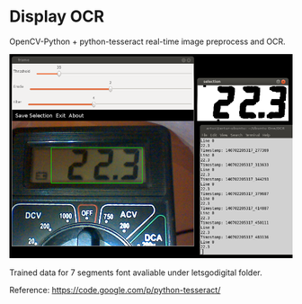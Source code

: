 Display OCR
===========

OpenCV-Python + python-tesseract real-time image preprocess and OCR.

![alt tag](img/example.png)

Trained data for 7 segments font avaliable under letsgodigital folder.

Reference: https://code.google.com/p/python-tesseract/
